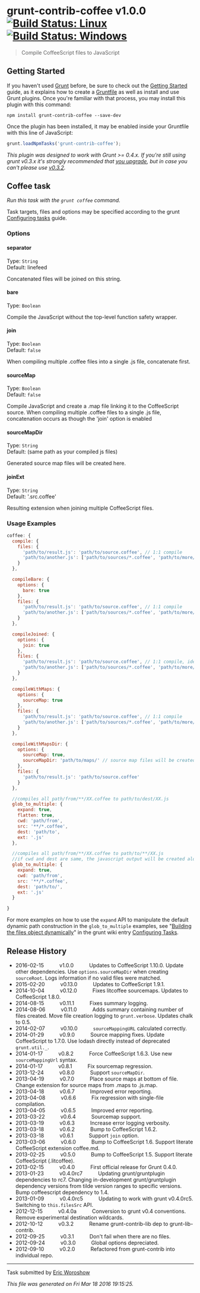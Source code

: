 # grunt-contrib-coffee v1.0.0 [![Build Status: Linux](https://travis-ci.org/gruntjs/grunt-contrib-coffee.svg?branch=master)](https://travis-ci.org/gruntjs/grunt-contrib-coffee) [![Build Status: Windows](https://ci.appveyor.com/api/projects/status/ns3waxwcw8ddcr3f/branch/master?svg=true)](https://ci.appveyor.com/project/gruntjs/grunt-contrib-coffee/branch/master)

> Compile CoffeeScript files to JavaScript



## Getting Started

If you haven't used [Grunt](http://gruntjs.com/) before, be sure to check out the [Getting Started](http://gruntjs.com/getting-started) guide, as it explains how to create a [Gruntfile](http://gruntjs.com/sample-gruntfile) as well as install and use Grunt plugins. Once you're familiar with that process, you may install this plugin with this command:

```shell
npm install grunt-contrib-coffee --save-dev
```

Once the plugin has been installed, it may be enabled inside your Gruntfile with this line of JavaScript:

```js
grunt.loadNpmTasks('grunt-contrib-coffee');
```

*This plugin was designed to work with Grunt >= 0.4.x. If you're still using grunt v0.3.x it's strongly recommended that [you upgrade](http://gruntjs.com/upgrading-from-0.3-to-0.4), but in case you can't please use [v0.3.2](https://github.com/gruntjs/grunt-contrib-coffee/tree/grunt-0.3-stable).*



## Coffee task
_Run this task with the `grunt coffee` command._

Task targets, files and options may be specified according to the grunt [Configuring tasks](http://gruntjs.com/configuring-tasks) guide.
### Options

#### separator
Type: `String`  
Default: linefeed

Concatenated files will be joined on this string.

#### bare
Type: `Boolean`

Compile the JavaScript without the top-level function safety wrapper.

#### join
Type: `Boolean`  
Default: `false`

When compiling multiple .coffee files into a single .js file, concatenate first.

#### sourceMap
Type: `Boolean`  
Default: `false`

Compile JavaScript and create a .map file linking it to the CoffeeScript source. When compiling multiple .coffee files to a single .js file, concatenation occurs as though the 'join' option is enabled

#### sourceMapDir
Type: `String`  
Default: (same path as your compiled js files)

Generated source map files will be created here.

#### joinExt
Type: `String`  
Default: '.src.coffee'

Resulting extension when joining multiple CoffeeScript files.

### Usage Examples

```js
coffee: {
  compile: {
    files: {
      'path/to/result.js': 'path/to/source.coffee', // 1:1 compile
      'path/to/another.js': ['path/to/sources/*.coffee', 'path/to/more/*.coffee'] // compile and concat into single file
    }
  },

  compileBare: {
    options: {
      bare: true
    },
    files: {
      'path/to/result.js': 'path/to/source.coffee', // 1:1 compile
      'path/to/another.js': ['path/to/sources/*.coffee', 'path/to/more/*.coffee'] // compile and concat into single file
    }
  },

  compileJoined: {
    options: {
      join: true
    },
    files: {
      'path/to/result.js': 'path/to/source.coffee', // 1:1 compile, identical output to join = false
      'path/to/another.js': ['path/to/sources/*.coffee', 'path/to/more/*.coffee'] // concat then compile into single file
    }
  },

  compileWithMaps: {
    options: {
      sourceMap: true
    },
    files: {
      'path/to/result.js': 'path/to/source.coffee', // 1:1 compile
      'path/to/another.js': ['path/to/sources/*.coffee', 'path/to/more/*.coffee'] // concat then compile into single file
    }
  },

  compileWithMapsDir: {
    options: {
      sourceMap: true,
      sourceMapDir: 'path/to/maps/' // source map files will be created here
    },
    files: {
      'path/to/result.js': 'path/to/source.coffee'
    }
  },

  //compiles all path/from/**/XX.coffee to path/to/dest/XX.js
  glob_to_multiple: {
    expand: true,
    flatten: true,
    cwd: 'path/from',
    src: '**/*.coffee',
    dest: 'path/to',
    ext: '.js'
  },

  //compiles all path/from/**/XX.coffee to path/to/**/XX.js 
  //if cwd and dest are same, the javascript output will be created alongside the coffeescript src
  glob_to_multiple: {
    expand: true,
    cwd: 'path/from',
    src: '**/*.coffee',
    dest: 'path/to/',
    ext: '.js'
  }

}
```

For more examples on how to use the `expand` API to manipulate the default dynamic path construction in the `glob_to_multiple` examples, see "[Building the files object dynamically](http://gruntjs.com/configuring-tasks#building-the-files-object-dynamically)" in the grunt wiki entry [Configuring Tasks](http://gruntjs.com/configuring-tasks).


## Release History

 * 2016-02-15   v1.0.0   Updates to CoffeeScript 1.10.0. Update other dependencies. Use `options.sourceMapDir` when creating `sourceRoot`. Logs information if no valid files were matched.
 * 2015-02-20   v0.13.0   Updates to CoffeeScript 1.9.1.
 * 2014-10-04   v0.12.0   Fixes litcoffee sourcemaps. Updates to CoffeeScript 1.8.0.
 * 2014-08-15   v0.11.1   Fixes summary logging.
 * 2014-08-06   v0.11.0   Adds summary containing number of files created. Move file creation logging to `grunt.verbose`. Updates chalk to 0.5.
 * 2014-02-07   v0.10.0   `sourceMappingURL` calculated correctly.
 * 2014-01-29   v0.9.0   Source mapping fixes. Update CoffeeScript to 1.7.0. Use lodash directly instead of deprecated `grunt.util._`.
 * 2014-01-17   v0.8.2   Force CoffeeScript 1.6.3. Use new `sourceMappingUrl` syntax.
 * 2014-01-17   v0.8.1   Fix sourcemap regression.
 * 2013-12-24   v0.8.0   Support `sourceMapDir`.
 * 2013-04-19   v0.7.0   Place source maps at bottom of file. Change extension for source maps from .maps to .js.map.
 * 2013-04-18   v0.6.7   Improved error reporting.
 * 2013-04-08   v0.6.6   Fix regression with single-file compilation.
 * 2013-04-05   v0.6.5   Improved error reporting.
 * 2013-03-22   v0.6.4   Sourcemap support.
 * 2013-03-19   v0.6.3   Increase error logging verbosity.
 * 2013-03-18   v0.6.2   Bump to CoffeeScript 1.6.2.
 * 2013-03-18   v0.6.1   Support `join` option.
 * 2013-03-06   v0.6.0   Bump to CoffeeScript 1.6. Support literate CoffeeScript extension coffee.md.
 * 2013-02-25   v0.5.0   Bump to CoffeeScript 1.5. Support literate CoffeeScript (.litcoffee).
 * 2013-02-15   v0.4.0   First official release for Grunt 0.4.0.
 * 2013-01-23   v0.4.0rc7   Updating grunt/gruntplugin dependencies to rc7. Changing in-development grunt/gruntplugin dependency versions from tilde version ranges to specific versions. Bump coffeescript dependency to 1.4.
 * 2013-01-09   v0.4.0rc5   Updating to work with grunt v0.4.0rc5. Switching to `this.filesSrc` API.
 * 2012-12-15   v0.4.0a   Conversion to grunt v0.4 conventions. Remove experimental destination wildcards.
 * 2012-10-12   v0.3.2   Rename grunt-contrib-lib dep to grunt-lib-contrib.
 * 2012-09-25   v0.3.1   Don't fail when there are no files.
 * 2012-09-24   v0.3.0   Global options depreciated.
 * 2012-09-10   v0.2.0   Refactored from grunt-contrib into individual repo.

---

Task submitted by [Eric Woroshow](http://ericw.ca/)

*This file was generated on Fri Mar 18 2016 19:15:25.*
